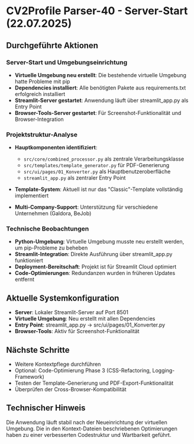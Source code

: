 # CV2Profile Parser-40 - Server-Start (22.07.2025)

## Durchgeführte Aktionen

### Server-Start und Umgebungseinrichtung
- **Virtuelle Umgebung neu erstellt**: Die bestehende virtuelle Umgebung hatte Probleme mit pip
- **Dependencies installiert**: Alle benötigten Pakete aus requirements.txt erfolgreich installiert
- **Streamlit-Server gestartet**: Anwendung läuft über streamlit_app.py als Entry Point
- **Browser-Tools-Server gestartet**: Für Screenshot-Funktionalität und Browser-Integration

### Projektstruktur-Analyse
- **Hauptkomponenten identifiziert**: 
  - `src/core/combined_processor.py` als zentrale Verarbeitungsklasse
  - `src/templates/template_generator.py` für PDF-Generierung
  - `src/ui/pages/01_Konverter.py` als Hauptbenutzeroberfläche
  - `streamlit_app.py` als zentraler Entry Point

- **Template-System**: Aktuell ist nur das "Classic"-Template vollständig implementiert
- **Multi-Company-Support**: Unterstützung für verschiedene Unternehmen (Galdora, BeJob)

### Technische Beobachtungen
- **Python-Umgebung**: Virtuelle Umgebung musste neu erstellt werden, um pip-Probleme zu beheben
- **Streamlit-Integration**: Direkte Ausführung über streamlit_app.py funktioniert
- **Deployment-Bereitschaft**: Projekt ist für Streamlit Cloud optimiert
- **Code-Optimierungen**: Redundanzen wurden in früheren Updates entfernt

## Aktuelle Systemkonfiguration
- **Server**: Lokaler Streamlit-Server auf Port 8501
- **Virtuelle Umgebung**: Neu erstellt mit allen Dependencies
- **Entry Point**: streamlit_app.py → src/ui/pages/01_Konverter.py
- **Browser-Tools**: Aktiv für Screenshot-Funktionalität

## Nächste Schritte
- Weitere Kontextpflege durchführen
- Optional: Code-Optimierung Phase 3 (CSS-Refactoring, Logging-Framework)
- Testen der Template-Generierung und PDF-Export-Funktionalität
- Überprüfen der Cross-Browser-Kompatibilität

## Technischer Hinweis
Die Anwendung läuft stabil nach der Neueinrichtung der virtuellen Umgebung. Die in den Kontext-Dateien beschriebenen Optimierungen haben zu einer verbesserten Codestruktur und Wartbarkeit geführt. 